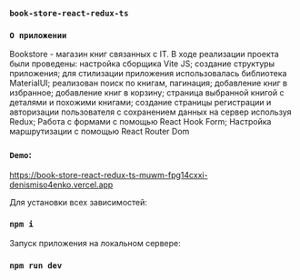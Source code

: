 ### `book-store-react-redux-ts`

### `О приложении`
Bookstore - магазин книг связанных с IT.
В ходе реализации проекта были проведены:
настройка сборщика Vite JS;
создание структуры приложения;
для стилизации приложения использовалась библиотека MaterialUI;
реализован поиск по книгам, пагинация;
добавление книг в избранное;
добавление книг в корзину;
страница выбранной книгой с деталями и похожими книгами;
создание страницы регистрации и авторизации пользователя с сохранением данных на сервер используя Redux;
Работа с формами с помощью React Hook Form;
Настройка маршрутизации с помощью React Router Dom


### `Demo`: 
https://book-store-react-redux-ts-muwm-fpg14cxxi-denismiso4enko.vercel.app


Для установки всех зависимостей: 
### `npm i`

Запуск приложения на локальном сервере: 
### `npm run dev`
